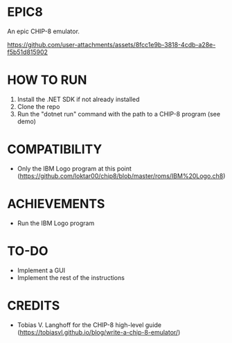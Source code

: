 # EPIC8
An epic CHIP-8 emulator.

https://github.com/user-attachments/assets/8fcc1e9b-3818-4cdb-a28e-f5b51d815902

# HOW TO RUN
1. Install the .NET SDK if not already installed
2. Clone the repo
3. Run the "dotnet run" command with the path to a CHIP-8 program (see demo)

# COMPATIBILITY
- Only the IBM Logo program at this point (https://github.com/loktar00/chip8/blob/master/roms/IBM%20Logo.ch8)

# ACHIEVEMENTS
- Run the IBM Logo program

# TO-DO
- Implement a GUI
- Implement the rest of the instructions

# CREDITS
- Tobias V. Langhoff for the CHIP-8 high-level guide (https://tobiasvl.github.io/blog/write-a-chip-8-emulator/)
